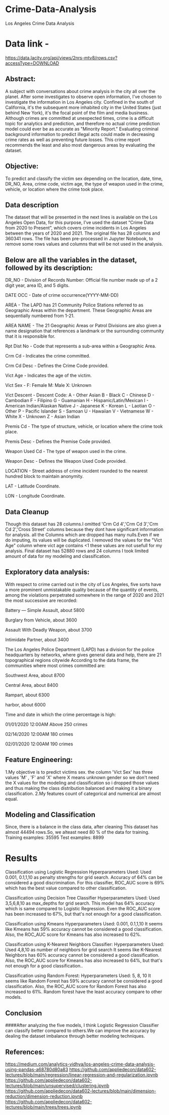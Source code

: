 # Crime-Data-Analysis
Los Angeles Crime Data Analysis
# Data link -
https://data.lacity.org/api/views/2nrs-mtv8/rows.csv?accessType=DOWNLOAD

## Abstract:
A subject with conversations about crime analysis in the city all over the planet. After some investigates to observe open information, I've chosen to investigate the information in Los Angeles city. Confined in the south of California, it's the subsequent more inhabited city in the United States (just behind New York), it's the focal point of the film and media business.
Although crimes are committed at unexpected times, crime is a difficult topic for analytics and prediction, and therefore no actual crime prediction model could ever be as accurate as "Minority Report." 
Evaluating criminal background information to predict illegal acts could made in decreasing crime rates as well as preventing future losses. 
This crime report recommends the least and also most dangerous areas by evaluating the dataset.

## Objective:
To predict and classify the victim sex depending on the location, date, time, DR_NO, Area, crime code, victim age, the type of weapon used in the crime, vehicle, or location where the crime took place.

## Data description
The dataset that will be presented in the next lines is available on the Los Angeles Open Data, for this purpose, I’ve used the dataset “Crime Data from 2020 to Present”, which covers crime incidents in Los Angeles between the years of 2020 and 2021. The original file has 28 columns and 360341 rows. The file has been pre-processed in Jupyter Notebook, to remove some rows values and columns that will be not used in the analysis.

## Below are all the variables in the dataset, followed by its description:
DR_NO - Division of Records Number: Official file number made up of a 2 digit year, area ID, and 5 digits.

DATE OCC - Date of crime occurrence(YYYY-MM-DD)

AREA - The LAPD has 21 Community Police Stations referred to as Geographic Areas within the department. These Geographic Areas are sequentially numbered from 1-21.

AREA NAME - The 21 Geographic Areas or Patrol Divisions are also given a name designation that references a landmark or the surrounding community that it is responsible for.

Rpt Dist No - Code that represents a sub-area within a Geographic Area.

Crm Cd - Indicates the crime committed.

Crm Cd Desc - Defines the Crime Code provided.

Vict Age - Indicates the age of the victim.

Vict Sex - F: Female M: Male X: Unknown

Vict Descent - Descent Code: A - Other Asian B - Black C - Chinese D - Cambodian F - Filipino G - Guamanian H - Hispanic/Latin/Mexican I - American Indian/Alaskan Native J - Japanese K - Korean L - Laotian O - Other P - Pacific Islander S - Samoan U - Hawaiian V - Vietnamese W - White X - Unknown Z - Asian Indian

Premis Cd - The type of structure, vehicle, or location where the crime took place.

Premis Desc - Defines the Premise Code provided.

Weapon Used Cd - The type of weapon used in the crime.

Weapon Desc - Defines the Weapon Used Code provided.

LOCATION - Street address of crime incident rounded to the nearest hundred block to maintain anonymity.

LAT - Latitude Coordinate. 

LON - Longitude Coordinate.

## Data Cleanup

Though this dataset has 28 columns.I omitted 'Crm Cd 4','Crm Cd 3','Crm Cd 2','Cross Street' columns because they dont have significant information for analysis.
all the Columns which are dropped  has many nulls.Even if we do imputing, its values will be duplicated. I removed the values for the "Vict Age" column where vict age contains <1 these values are not usefull for my analysis. Final dataset has 52880 rows and 24 columns I took limited amount of data for my modeling and classification.

## Exploratory data analysis:

With respect to crime carried out in the city of Los Angeles, five sorts have a more prominent unmistakable quality because of the quantity of events, among the violations perpetrated somewhere in the range of 2020 and 2021 the most successive are recorded:

Battery — Simple Assault, about 5800

Burglary from Vehicle, about 3600

Assault With Deadly Weapon, about 3700

Intimidate Partner, about 3400

The Los Angeles Police Department (LAPD) has a division for the police headquarters by networks, where gives general data and help, there are 21 topographical regions citywide According to the data frame, the communities where most crimes committed are:

Southwest Area, about 8700

Central Area, about 8400

Rampart, about 6300

harbor, about 6000

Time and date in which the crime percentage is high:

01/01/2020 12:00AM Above 250 crimes

02/14/2020 12:00AM 180 crimes

02/01/2020 12:00AM 190 crimes


## Feature Engineering:

1.My objective is to predict victims sex. the column 'Vict Sex' has three values 'M' , 'F' and 'X' where X means unknown gender so we don't need the X values for the modeling and classification so i dropped those values and thus making the class distribution balanced and making it a binary classification.
2.My features count of categorical and numerical are almost equal.


## Modeling and Classification

Since, there is a balance in the class data, after cleaning This dataset has almost 44494 rows.So, we alteast need 80 % of the data for training.
Training examples: 35595
Test examples: 8899

# Results
Classification using Logistic Regression
Hyperparameters Used: Used 0.001, 0.1,1,10 as penalty strengths for grid search.
Accuracy of 64% can be considered a good discrimination.
For this classifier, ROC_AUC score is 69% which has the best value compared to other classification.

Classification using Decision Tree Classifier
Hyperparameters Used: Used 3,5,6,8,10 as max_depths for grid search.
This model has 64% accuracy which is same compared to Logistic Regression.
Even the ROC_AUC score has been increased to 67%, but that's not enough for a good classification.

Classification using Kmeans
Hyperparameters Used:  0.001, 0.1,1,10 
It seems like Kmeans has 59% accuracy cannot be considered a good classification.
Also, the ROC_AUC score for Kmeans has also increased to 62%.

Classification using K-Nearest Neighbors Classifier:
Hyperparameters Used: Used 4,8,10 as number of neighbors for grid search
It seems like K-Nearest Neighbors has 60% accuracy cannot be considered a good classification.
Also, the ROC_AUC score for Kmeans has also increased to 64%, but that's not enough for a good classification..

Classification using Random Forest:
Hyperparameters Used:  5, 8, 10 
It seems like Random Forest has 59% accuracy cannot be considered a good classification.
Also, the ROC_AUC score for Random Forest has also increased to 61%. Random forest have the least accuracy compare to other models.

## Conclusion
####After analyzing the five models, I think Logistic Regression Classifier can classify better compared to others.We can improve the accuracy by dealing the dataset imbalance through better modeling techniques.




## References:
https://medium.com/analytics-vidhya/los-angeles-crime-data-analysis-using-pandas-a68780d80a83
https://github.com/appliedecon/data602-lectures/blob/main/regression/linear-regression-and-regularization.ipynb
https://github.com/appliedecon/data602-lectures/blob/main/unsupervised/clustering.ipynb
https://github.com/appliedecon/data602-lectures/blob/main/dimension-reduction/dimension-reduction.ipynb
https://github.com/appliedecon/data602-lectures/blob/main/trees/trees.ipynb


